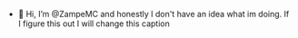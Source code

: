- 👋 Hi, I’m @ZampeMC and honestly I don't have an idea what im doing. If I figure this out I will change this caption


<!---
ZampeMC/ZampeMC is a ✨ special ✨ repository because its `README.md` (this file) appears on your GitHub profile.
You can click the Preview link to take a look at your changes.
--->
